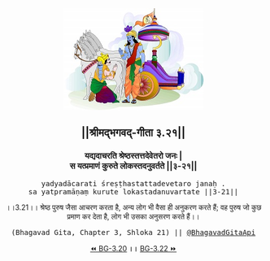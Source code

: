 <center><img src="../../asset/BG.png" alt="#API #bhagavadgitaapi #slok #nodejs #js #api #gitaapi #krishna #hinduism #vedic #ISKCON #shreemadbhagavadgita #technology"/>
<h2>||श्रीमद्‍भगवद्‍-गीता ३.२१||</h2>
<h3>यद्यदाचरति श्रेष्ठस्तत्तदेवेतरो जनः |<br/>स यत्प्रमाणं कुरुते लोकस्तदनुवर्तते ||३-२१||</h3>
<pre>yadyadācarati śreṣṭhastattadevetaro janaḥ .<br/>sa yatpramāṇaṃ kurute lokastadanuvartate ||3-21||</pre>
<p>।।3.21।। श्रेष्ठ पुरुष जैसा आचरण करता है, अन्य लोग भी वैसा ही अनुकरण करते हैं; वह पुरुष जो कुछ प्रमाण कर देता है, लोग भी उसका अनुसरण करते हैं।।</p>
<pre>(Bhagavad Gita, Chapter 3, Shloka 21) || <a href="https://twitter.com/bhagavadgitaapi">@BhagavadGitaApi</a></pre><a href="../../3/20">⏪  BG-3.20</a><b>        ।।        </b><a href="../../3/22">BG-3.22  ⏩</a></center></center>
